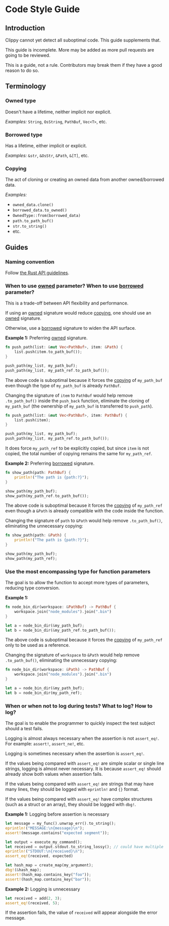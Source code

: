 # Code Style Guide

## Introduction

Clippy cannot yet detect all suboptimal code. This guide supplements that.

This guide is incomplete. More may be added as more pull requests are going to be reviewed.

This is a guide, not a rule. Contributors may break them if they have a good reason to do so.

## Terminology

[owned]: #owned-type
[borrowed]: #borrowed-type
[copying]: #copying

### Owned type

Doesn't have a lifetime, neither implicit nor explicit.

*Examples:* `String`, `OsString`, `PathBuf`, `Vec<T>`, etc.

### Borrowed type

Has a lifetime, either implicit or explicit.

*Examples:* `&str`, `&OsStr`, `&Path`, `&[T]`, etc.

### Copying

The act of cloning or creating an owned data from another owned/borrowed data.

*Examples:*
* `owned_data.clone()`
* `borrowed_data.to_owned()`
* `OwnedType::from(borrowed_data)`
* `path.to_path_buf()`
* `str.to_string()`
* etc.

## Guides

### Naming convention

Follow [the Rust API guidelines](https://rust-lang.github.io/api-guidelines/naming.html).

### When to use [owned] parameter? When to use [borrowed] parameter?

This is a trade-off between API flexibility and performance.

If using an [owned] signature would reduce [copying], one should use an [owned] signature.

Otherwise, use a [borrowed] signature to widen the API surface.

**Example 1:** Preferring [owned] signature.

```rust
fn push_path(list: &mut Vec<PathBuf>, item: &Path) {
    list.push(item.to_path_buf());
}

push_path(my_list, my_path_buf);
push_path(my_list, my_path_ref.to_path_buf());
```

The above code is suboptimal because it forces the [copying] of `my_path_buf` even though the type of `my_path_buf` is already `PathBuf`.

Changing the signature of `item` to `PathBuf` would help remove `.to_path_buf()` inside the `push_back` function, eliminate the cloning of `my_path_buf` (the ownership of `my_path_buf` is transferred to `push_path`).

```rust
fn push_path(list: &mut Vec<PathBuf>, item: PathBuf) {
    list.push(item);
}

push_path(my_list, my_path_buf);
push_path(my_list, my_path_ref.to_path_buf());
```

It does force `my_path_ref` to be explicitly copied, but since `item` is not copied, the total number of copying remains the same for `my_path_ref`.

**Example 2:** Preferring [borrowed] signature.

```rust
fn show_path(path: PathBuf) {
    println!("The path is {path:?}");
}

show_path(my_path_buf);
show_path(my_path_ref.to_path_buf());
```

The above code is suboptimal because it forces the [copying] of `my_path_ref` even though a `&Path` is already compatible with the code inside the function.

Changing the signature of `path` to `&Path` would help remove `.to_path_buf()`, eliminating the unnecessary copying:

```rust
fn show_path(path: &Path) {
    println!("The path is {path:?}");
}

show_path(my_path_buf);
show_path(my_path_ref);
```

### Use the most encompassing type for function parameters

The goal is to allow the function to accept more types of parameters, reducing type conversion.

**Example 1:**

```rust
fn node_bin_dir(workspace: &PathBuf) -> PathBuf {
    workspace.join("node_modules").join(".bin")
}

let a = node_bin_dir(&my_path_buf);
let b = node_bin_dir(&my_path_ref.to_path_buf());
```

The above code is suboptimal because it forces the [copying] of `my_path_ref` only to be used as a reference.

Changing the signature of `workspace` to `&Path` would help remove `.to_path_buf()`, eliminating the unnecessary copying:

```rust
fn node_bin_dir(workspace: &Path) -> PathBuf {
    workspace.join("node_modules").join(".bin")
}

let a = node_bin_dir(&my_path_buf);
let b = node_bin_dir(my_path_ref);
```

### When or when not to log during tests? What to log? How to log?

The goal is to enable the programmer to quickly inspect the test subject should a test fails.

Logging is almost always necessary when the assertion is not `assert_eq!`. For example: `assert!`, `assert_ne!`, etc.

Logging is sometimes necessary when the assertion is `assert_eq!`.

If the values being compared with `assert_eq!` are simple scalar or single line strings, logging is almost never necessary. It is because `assert_eq!` should already show both values when assertion fails.

If the values being compared with `assert_eq!` are strings that may have many lines, they should be logged with `eprintln!` and `{}` format.

If the values being compared with `assert_eq!` have complex structures (such as a struct or an array), they should be logged with `dbg!`.

**Example 1:** Logging before assertion is necessary

```rust
let message = my_func().unwrap_err().to_string();
eprintln!("MESSAGE:\n{message}\n");
assert!(message.contains("expected segment"));
```

```rust
let output = execute_my_command();
let received = output.stdout.to_string_lossy(); // could have multiple lines
eprintln!("STDOUT:\n{received}\n");
assert_eq!(received, expected)
```

```rust
let hash_map = create_map(my_argument);
dbg!(&hash_map);
assert!(hash_map.contains_key("foo"));
assert!(hash_map.contains_key("bar"));
```

**Example 2:** Logging is unnecessary

```rust
let received = add(2, 3);
assert_eq!(received, 5);
```

If the assertion fails, the value of `received` will appear alongside the error message.
